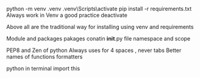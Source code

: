 python -m venv .venv
.venv\Scripts\activate
pip install -r requirements.txt
Always work in Venv a good practice 
deactivate 

Above all are the traditional way for installing using venv and requirements 

Module and packages 
pakages conatin __init__.py file 
namespace and scope 

PEP8 and Zen of python 
Always uses for 4 spaces , never tabs
Better names of functions
formatters 

python in terminal 
import this 
